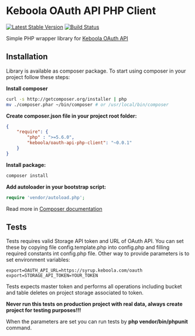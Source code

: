 # Keboola OAuth API PHP Client
[![Latest Stable Version](https://poser.pugx.org/keboola/oauth-api-php-client/v/stable.svg)](https://packagist.org/packages/keboola/oauth-api-php-client)
[![Build Status](https://travis-ci.org/keboola/oauth-api-php-client.svg?branch=master)](https://travis-ci.org/keboola/oauth-api-php-client)

Simple PHP wrapper library for [Keboola OAuth API](http://docs.oauth9.apiary.io/)

## Installation

Library is available as composer package.
To start using composer in your project follow these steps:

**Install composer**
  
```bash
curl -s http://getcomposer.org/installer | php
mv ./composer.phar ~/bin/composer # or /usr/local/bin/composer
```

**Create composer.json file in your project root folder:**
```json
{
    "require": {
        "php" : ">=5.6.0",
        "keboola/oauth-api-php-client": "~0.0.1"
    }
}
```

**Install package:**

```bash
composer install
```

**Add autoloader in your bootstrap script:**

```php
require 'vendor/autoload.php';
```

Read more in [Composer documentation](http://getcomposer.org/doc/01-basic-usage.md)

## Tests
Tests requires valid Storage API token and URL of OAuth API.
You can set these by copying file config.template.php into config.php and filling required constants int config.php file. Other way to provide parameters is to set environment variables:

    export=OAUTH_API_URL=https://syrup.keboola.com/oauth
    export=STORAGE_API_TOKEN=YOUR_TOKEN

Tests expects master token and performs all operations including bucket and table deletes on project storage associated to token. 

**Never run this tests on production project with real data, always create project for testing purposes!!!**

When the parameters are set you can run tests by **php vendor/bin/phpunit** command.

